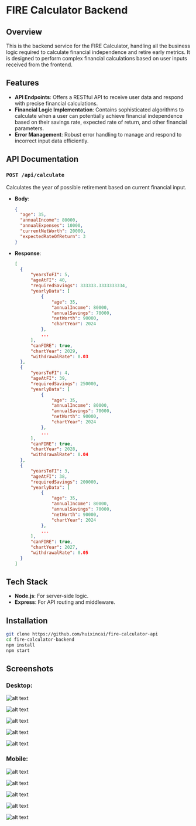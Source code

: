 # FIRE Calculator Backend

## Overview

This is the backend service for the FIRE Calculator, handling all the business logic required to calculate financial independence and retire early metrics. It is designed to perform complex financial calculations based on user inputs received from the frontend.

## Features

- **API Endpoints**: Offers a RESTful API to receive user data and respond with precise financial calculations.
- **Financial Logic Implementation**: Contains sophisticated algorithms to calculate when a user can potentially achieve financial independence based on their savings rate, expected rate of return, and other financial parameters.
- **Error Management**: Robust error handling to manage and respond to incorrect input data efficiently.

## API Documentation

### `POST /api/calculate`

Calculates the year of possible retirement based on current financial input.

- **Body**:
  ```json
  {
    "age": 35,
    "annualIncome": 80000,
    "annualExpenses": 10000,
    "currentNetWorth": 20000,
    "expectedRateOfReturn": 3
  }
  ```
- **Response**:
  ```json
  [
    {
        "yearsToFI": 5,
        "ageAtFI": 40,
        "requiredSavings": 333333.3333333334,
        "yearlyData": [
            {
                "age": 35,
                "annualIncome": 80000,
                "annualSavings": 70000,
                "netWorth": 90000,
                "chartYear": 2024
            },
            ...
        ],
        "canFIRE": true,
        "chartYear": 2029,
        "withdrawalRate": 0.03
    },
    {
        "yearsToFI": 4,
        "ageAtFI": 39,
        "requiredSavings": 250000,
        "yearlyData": [
            {
                "age": 35,
                "annualIncome": 80000,
                "annualSavings": 70000,
                "netWorth": 90000,
                "chartYear": 2024
            },
            ...
        ],
        "canFIRE": true,
        "chartYear": 2028,
        "withdrawalRate": 0.04
    },
    {
        "yearsToFI": 3,
        "ageAtFI": 38,
        "requiredSavings": 200000,
        "yearlyData": [
            {
                "age": 35,
                "annualIncome": 80000,
                "annualSavings": 70000,
                "netWorth": 90000,
                "chartYear": 2024
            },
            ...
        ],
        "canFIRE": true,
        "chartYear": 2027,
        "withdrawalRate": 0.05
    }
  ]
  ```

## Tech Stack

- **Node.js**: For server-side logic.
- **Express**: For API routing and middleware.

## Installation

```bash
git clone https://github.com/huixincai/fire-calculator-api
cd fire-calculator-backend
npm install
npm start
```

## Screenshots

### Desktop:

![alt text](<images/capstone landing page - desktop.png>)

![alt text](<images/capstone calculator chart - desktop.png>)

![alt text](<images/capstone calculator table - desktop.png>)

![alt text](<images/capstone calculator WR - desktop.png>)

![alt text](<images/capstone fire tips - desktop.png>)

### Mobile:

![alt text](<images/capstone landing page - mobile.png>)

![alt text](<images/capstone calculator chart - mobile.png>)

![alt text](<images/capstone calculator table - mobile.png>)

![alt text](<images/capstone calculator WR - mobile.png>)

![alt text](<images/capstone fire tips - mobile.png>)
